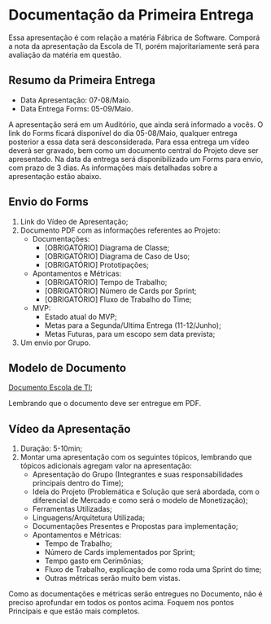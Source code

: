 # Documentação da Primeira Entrega
Essa apresentação é com relação a matéria Fábrica de Software. Comporá a nota da apresentação da Escola de TI, porém majoritariamente será para avaliação da matéria em questão.

## Resumo da Primeira Entrega

- Data Apresentação: 07-08/Maio.
- Data Entrega Forms: 05-09/Maio.

A apresentação será em um Auditório, que ainda será informado a vocês. 
O link do Forms ficará disponível do dia 05-08/Maio, qualquer entrega posterior a essa data será desconsiderada.
Para essa entrega um vídeo deverá ser gravado, bem como um documento central do Projeto deve ser apresentado. 
Na data da entrega será disponibilizado um Forms para envio, com prazo de 3 dias.
As informações mais detalhadas sobre a apresentação estão abaixo.

## Envio do Forms
1. Link do Vídeo de Apresentação;
2. Documento PDF com as informações referentes ao Projeto:
   - Documentações:
       - [OBRIGATÓRIO] Diagrama de Classe;
       - [OBRIGATÓRIO] Diagrama de Caso de Uso;
       - [OBRIGATÓRIO] Prototipações;
   - Apontamentos e Métricas:
       - [OBRIGATÓRIO] Tempo de Trabalho;
       - [OBRIGATÓRIO] Número de Cards por Sprint;
       - [OBRIGATÓRIO] Fluxo de Trabalho do Time;
   - MVP:
       - Estado atual do MVP;
       - Metas para a Segunda/Ultima Entrega (11-12/Junho);
       - Metas Futuras, para um escopo sem data prevista;
3. Um envio por Grupo.

## Modelo de Documento

[Documento Escola de TI](https://docs.google.com/document/d/1niBhn3sMpfcMslw6W_sSEPbEVPltsaHs8dDi2PXcQnc/edit?usp=sharing);

Lembrando que o documento deve ser entregue em PDF.

## Vídeo da Apresentação
1. Duração: 5-10min;
2. Montar uma apresentação com os seguintes tópicos, lembrando que tópicos adicionais agregam valor na apresentação:
    - Apresentação do Grupo (Integrantes e suas responsabilidades principais dentro do Time);
    - Ideia do Projeto (Problemática e Solução que será abordada, com o diferencial de Mercado e como será o modelo de Monetização);
    - Ferramentas Utilizadas;
    - Linguagens/Arquitetura Utilizada;
    - Documentações Presentes e Propostas para implementação;
    - Apontamentos e Métricas:
        - Tempo de Trabalho;
        - Número de Cards implementados por Sprint;
        - Tempo gasto em Cerimônias;
        - Fluxo de Trabalho, explicação de como roda uma Sprint do time;
        - Outras métricas serão muito bem vistas.

Como as documentações e métricas serão entregues no Documento, não é preciso aprofundar em todos os pontos acima. Foquem nos pontos Principais e que estão mais completos.
